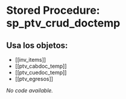 # Stored Procedure: sp_ptv_crud_doctemp

## Usa los objetos:
- [[inv_items]]
- [[ptv_cabdoc_temp]]
- [[ptv_cuedoc_temp]]
- [[ptv_egresos]]

*No code available.*
